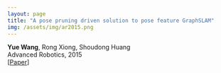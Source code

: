 ```yaml
---
layout: page
title: "A pose pruning driven solution to pose feature GraphSLAM"
img: /assets/img/ar2015.png
---
```

**Yue Wang**, Rong Xiong, Shoudong Huang
<br/>
Advanced Robotics, 2015
<br/>
[[Paper]()]
